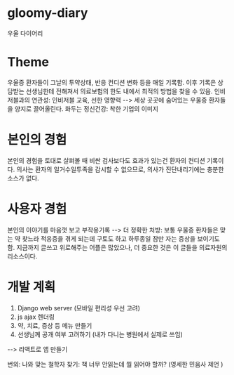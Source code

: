 # gloomy-diary
우울 다이어리

# Theme
우울증 환자들이 그날의 투약상태, 반응 컨디션 변화 등을 매일 기록함. 이후 기록은 상담받는 선생님한테 전해져서 의료보험의 한도 내에서 최적의 방법을 찾을 수 있음.
인비저블과의 연관성: 인비저블 교육, 선한 영향력 --> 세상 곳곳에 숨어있는 우울증 환자들을 양지로 끌어올린다. 
화두는 정신건강: 착한 기업의 이미지

# 본인의 경험
본인의 경험을 토대로 살펴볼 때 비싼 검사보다도 효과가 있는건 환자의 컨디션 기록이다. 의사는 환자의 일거수일투족을 감시할 수 없으므로, 의사가 진단내리기에는 충분한 소스가 없다. 

# 사용자 경험
본인의 이야기를 마음껏 보고 부작용기록 --> 더 정확한 처방: 보통 우울증 환자들은 맞는 약 찾느라 적응증을 겪게 되는데 구토도 하고 하루종일 잠만 자는 증상을 보이기도 함. 
지금까지 글쓰고 위로해주는 어플은 많았으나, 더 중요한 것은 이 글들을 의료자원의 리소스이다. 

# 개발 계획
1. Django web server (모바일 편리성 우선 고려)
2. js ajax 렌더링
3. 약, 치료, 증상 등 메뉴 만들기
4. 선생님께 공개 여부 고려하기 (내가 다니는 병원에서 실제로 쓰임)



--> 리액트로 앱 만들기


번외: 나와 맞는 철학자 찾기: 책 너무 안읽는데 뭘 읽어야 할까? (영세한 민음사 제언 )

